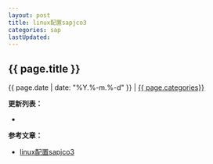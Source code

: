 ```yaml
---
layout: post
title: linux配置sapjco3
categories: sap
lastUpdated:
---
```


## {{ page.title }}

{{ page.date | date: "%Y.%-m.%-d" }} | <a href="/archive#{{ page.categories }}">{{ page.categories}}</a>

  



**更新列表：**

*



**参考文章：**

* [linux配置sapjco3][1]

[1]: http://blog.csdn.net/jay_1989/article/details/71404398

